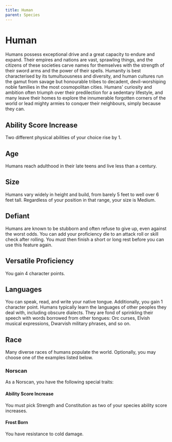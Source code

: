 ```yaml
---
title: Human
parent: Species
---
```


# Human
Humans possess exceptional drive and a great capacity to endure and expand. Their empires and nations are vast, sprawling things, and the citizens of these societies carve names for themselves with the strength of their sword arms and the power of their spells. Humanity is best characterised by its tumultuousness and diversity, and human cultures run the gamut from savage but honourable tribes to decadent, devil-worshiping noble families in the most cosmopolitan cities. Humans' curiosity and ambition often triumph over their predilection for a sedentary lifestyle, and many leave their homes to explore the innumerable forgotten corners of the world or lead mighty armies to conquer their neighbours, simply because they can.

## Ability Score Increase
Two different physical abilities of your choice rise by 1.

## Age
Humans reach adulthood in their late teens and live less than a century.

## Size
Humans vary widely in height and build, from barely 5 feet to well over 6 feet tall. Regardless of your position in that range, your size is Medium.

## Defiant
Humans are known to be stubborn and often refuse to give up, even against the worst odds. You can add your proficiency die  to an attack roll or skill check after rolling. You must then finish a short or long rest before you can use this feature again.

## Versatile Proficiency
You gain 4 character points.

## Languages
You can speak, read, and write your native tongue. Additionally, you gain 1 character point. Humans typically learn the languages of other peoples they deal with, including obscure dialects. They are fond of sprinkling their speech with words borrowed from other tongues: Orc curses, Elvish musical expressions, Dwarvish military phrases, and so on.

## Race
Many diverse races of humans populate the world. Optionally, you may choose one of the examples listed below.

### Norscan
As a Norscan, you have the following special traits:

#### Ability Score Increase
You must pick Strength and Constitution as two of your species ability score increases.

#### Frost Born
You have resistance to cold damage.
